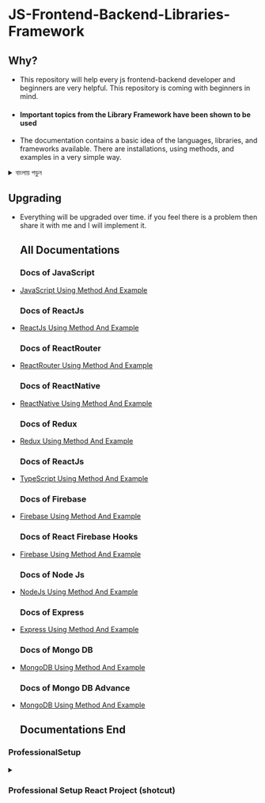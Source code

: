 # JS-Frontend-Backend-Libraries-Framework

## Why?

- This repository will help every js frontend-backend developer and beginners are very helpful. This repository is coming with beginners in mind.
- <h4>Important topics from the Library Framework have been shown to be used</h4>
- The documentation contains a basic idea of the languages, libraries, and frameworks available. There are installations, using methods, and examples in a very simple way.

<details>
<summary>
  বাংলায় পড়ুন
</summary>
<br >
  
- এই repository  প্রত্যেক js ফ্রন্টএন্ড-ব্যাকএন্ড বিকাশকারীকে সাহায্য করবে এবং নতুনদের জন্য একটু  বেশি সহায়ক। নতুনদের কথা চিন্তা করেই এই repository  আবির্ভাব।
- <h4>লাইব্রেরি ফ্রেমওয়ার্ক থেকে গুরুত্বপূর্ণ বিষয়গুলি ব্যবহার করা দেখানো হয়েছে</h4>
- ডকুমেন্টেশনে দেওয়া  ভাষা, লাইব্রেরি এবং ফ্রেমওয়ার্কগুলির একটি প্রাথমিক ধারণা রয়েছে এবং ইনস্টল,  পদ্ধতি এবং কোড উদাহরণ প্রক্রিয়া আছে খুব সহজে।

</details>

## Upgrading

- Everything will be upgraded over time. if you feel there is a problem then share it with me and I will implement it.

  ## All Documentations

  ### Docs of JavaScript

- [JavaScript Using Method And Example](/JavaScript)
  ### Docs of ReactJs
- [ReactJs Using Method And Example](/ReactJs)
  ### Docs of ReactRouter
- [ReactRouter Using Method And Example](/ReactRouter)
  ### Docs of ReactNative
- [ReactNative Using Method And Example](/ReactNative)
  ### Docs of Redux
- [Redux Using Method And Example](/Redux)
  ### Docs of ReactJs
- [TypeScript Using Method And Example](/TypeScript)
  ### Docs of Firebase
- [Firebase Using Method And Example](/Firebase)
  ### Docs of React Firebase Hooks
- [Firebase Using Method And Example](/ReactFirebaseHooks)
  ### Docs of Node Js
- [NodeJs Using Method And Example](/NodeJs)
  ### Docs of Express
- [Express Using Method And Example](/Express)
  ### Docs of Mongo DB
- [MongoDB Using Method And Example](/MongoDB)
  ### Docs of Mongo DB Advance
- [MongoDB Using Method And Example](/MongoDBAdvance)

  ## Documentations End

### ProfessionalSetup

<details>
<summary>
  <h3> Professional Setup React Project (shotcut)</h3>
</summary>
<br >
	
```js

1. // Create react app

   ```js
   npx create-react-app project-name
   ```

   2. // Create react app

   ```js
   npm install react-router-dom
   //
   const router = createBrowserRouter([
     {
       path: "/",
       element: <div>Hello world!</div>,
     },
   ]);
   //
    <RouterProvider router={router} />
   ```

   3. // Create react app

   ```js
   npm install react-hot-toast
   yarn add react-hot-toast
   //
   <Toaster
     position="top-center"
     reverseOrder={false}
   />
   //
   toast.success('Successfully toasted!')
   ```

   4. // Date Picker

   ```js
   npm install react-datepicker --save
   yarn add react-datepicker
   ```

   4. // Date Picker

   ```js
   npm install react-datepicker --save
   yarn add react-datepicker

   5.  Blacklisted Company intrnShala
   Agile RecruiTech LLP
   Omikron Technologies Private Limited
   Yougetplaced
   DeepThought EduTech
   Black coffer
   Jalan technology
   Girl Power Talk
   XcitEducation Foundations
   Xcite org.
   Payrasoft eigula note kore rakhte paren.
   ```

```
</details>




## 🌐 Socials: Connect with Emon Hossain!

[![Facebook Badge](https://img.shields.io/badge/Facebook-1877F2?style=for-the-badge&logo=facebook&logoColor=white)](https://fb.com/emonhossain6) [![Linkedin Badge](https://img.shields.io/badge/LinkedIn-0077B5?style=for-the-badge&logo=linkedin&logoColor=white)](https://www.linkedin.com/in/emon007iu/) [![Twitter Badge](https://img.shields.io/badge/Twitter-1DA1F2?style=for-the-badge&logo=twitter&logoColor=white)](https://twitter.com/@emon_hossain7) [![Mail Badge](https://img.shields.io/badge/Gmail-D14836?style=for-the-badge&logo=gmail&logoColor=white)](mailto:emon.hossain.wd@gmail.com)

<h4>❤️🤔 You can follow my Github and other social accounts 🤔❤️</h4>
<h2>❤️ Thank you very much! ❤️</h2>
```
